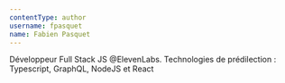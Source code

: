 ```yaml
---
contentType: author
username: fpasquet
name: Fabien Pasquet
---
```

Développeur Full Stack JS @ElevenLabs. Technologies de prédilection : Typescript, GraphQL, NodeJS et React
